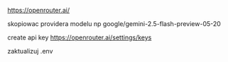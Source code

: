 https://openrouter.ai/

skopiowac providera modelu np
google/gemini-2.5-flash-preview-05-20

create api key
https://openrouter.ai/settings/keys

zaktualizuj .env